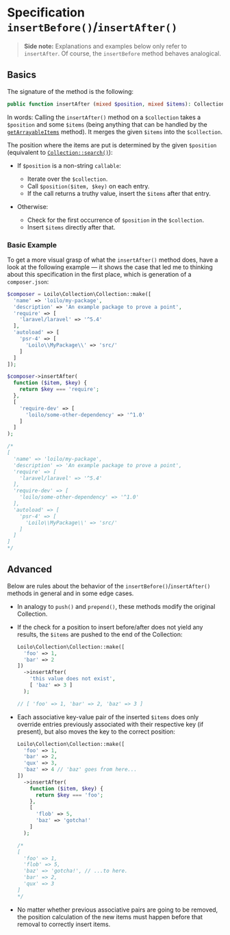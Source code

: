 # Specification `insertBefore()`/`insertAfter()`
> **Side note:** Explanations and examples below only refer to `insertAfter`. Of course, the `insertBefore` method behaves analogical.

## Basics
The signature of the method is the following:

```php
public function insertAfter (mixed $position, mixed $items): Collection;
```

In words: Calling the `insertAfter()` method on a `$collection` takes a `$position` and some `$items` (being anything that can be handled by the [`getArrayableItems`](https://github.com/illuminate/support/blob/5.7/Collection.php#L1882-L1899) method). It merges the given `$items` into the `$collection`.

The position where the items are put is determined by the given `$position` (equivalent to [`Collection::search()`](https://github.com/illuminate/support/blob/5.7/Collection.php#L1366-L1379)):

* If `$position` is a non-string `callable`:
  * Iterate over the `$collection`.
  * Call `$position($item, $key)` on each entry.
  * If the call returns a truthy value, insert the `$items` after that entry.

* Otherwise:
  * Check for the first occurrence of `$position` in the `$collection`.
  * Insert `$items` directly after that.

### Basic Example
To get a more visual grasp of what the `insertAfter()` method does, have a look at the following example — it shows the case that led me to thinking about this specification in the first place, which is generation of a `composer.json`:

```php
$composer = Loilo\Collection\Collection::make([
  'name' => 'loilo/my-package',
  'description' => 'An example package to prove a point',
  'require' => [
    'laravel/laravel' => '^5.4'
  ],
  'autoload' => [
    'psr-4' => [
      'Loilo\\MyPackage\\' => 'src/'
    ]
  ]
]);

$composer->insertAfter(
  function ($item, $key) {
    return $key === 'require';
  },
  [
    'require-dev' => [
      'loilo/some-other-dependency' => '^1.0'
    ]
  ]
);

/*
[
  'name' => 'loilo/my-package',
  'description' => 'An example package to prove a point',
  'require' => [
    'laravel/laravel' => '^5.4'
  ],
  'require-dev' => [
    'loilo/some-other-dependency' => '^1.0'
  ],
  'autoload' => [
    'psr-4' => [
      'Loilo\\MyPackage\\' => 'src/'
    ]
  ]
]
*/
```

## Advanced
Below are rules about the behavior of the `insertBefore()`/`insertAfter()` methods in general and in some edge cases.

* In analogy to `push()` and `prepend()`, these methods modify the original Collection.
* If the check for a position to insert before/after does not yield any results, the `$items` are pushed to the end of the Collection:

  ```php
  Loilo\Collection\Collection::make([
    'foo' => 1,
    'bar' => 2
  ])
    ->insertAfter(
      'this value does not exist',
      [ 'baz' => 3 ]
    );

  // [ 'foo' => 1, 'bar' => 2, 'baz' => 3 ]
  ```

* Each associative key-value pair of the inserted `$items` does only override entries previously associated with their respective key (if present), but also moves the key to the correct position:

  ```php
  Loilo\Collection\Collection::make([
    'foo' => 1,
    'bar' => 2,
    'qux' => 3,
    'baz' => 4 // 'baz' goes from here...
  ])
    ->insertAfter(
      function ($item, $key) {
        return $key === 'foo';
      },
      [
        'flob' => 5,
        'baz' => 'gotcha!'
      ]
    );

  /*
  [
    'foo' => 1,
    'flob' => 5,
    'baz' => 'gotcha!', // ...to here.
    'bar' => 2,
    'qux' => 3
  ]
  */
  ```

* No matter whether previous associative pairs are going to be removed, the position calculation of the new items must happen before that removal to correctly insert items.
